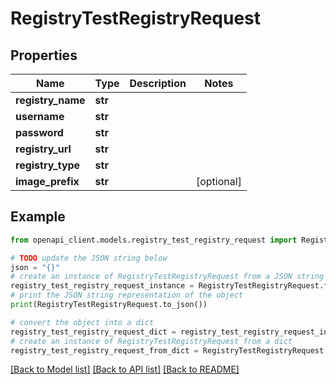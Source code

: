 # RegistryTestRegistryRequest


## Properties

Name | Type | Description | Notes
------------ | ------------- | ------------- | -------------
**registry_name** | **str** |  | 
**username** | **str** |  | 
**password** | **str** |  | 
**registry_url** | **str** |  | 
**registry_type** | **str** |  | 
**image_prefix** | **str** |  | [optional] 

## Example

```python
from openapi_client.models.registry_test_registry_request import RegistryTestRegistryRequest

# TODO update the JSON string below
json = "{}"
# create an instance of RegistryTestRegistryRequest from a JSON string
registry_test_registry_request_instance = RegistryTestRegistryRequest.from_json(json)
# print the JSON string representation of the object
print(RegistryTestRegistryRequest.to_json())

# convert the object into a dict
registry_test_registry_request_dict = registry_test_registry_request_instance.to_dict()
# create an instance of RegistryTestRegistryRequest from a dict
registry_test_registry_request_from_dict = RegistryTestRegistryRequest.from_dict(registry_test_registry_request_dict)
```
[[Back to Model list]](../README.md#documentation-for-models) [[Back to API list]](../README.md#documentation-for-api-endpoints) [[Back to README]](../README.md)


